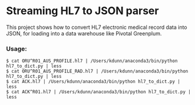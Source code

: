 # Streaming HL7 to JSON parser

This project shows how to convert HL7 electronic medical record data into JSON, for loading into a data warehouse like Pivotal Greenplum.


### Usage:

    $ cat ORU^R01_AUS_PROFILE.hl7 | /Users/kdunn/anaconda3/bin/python hl7_to_dict.py | less
    $ cat ORU^R01_AUS_PROFILE_RAD.hl7 | /Users/kdunn/anaconda3/bin/python hl7_to_dict.py | less
    $ cat ACK.hl7 | /Users/kdunn/anaconda3/bin/python hl7_to_dict.py | less
    $ cat ACK^R01.hl7 | /Users/kdunn/anaconda3/bin/python hl7_to_dict.py | less

